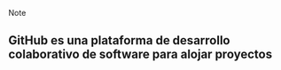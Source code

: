 
>[!NOTE]
>
>GitHub es una plataforma de desarrollo colaborativo de software para alojar proyectos
>---

